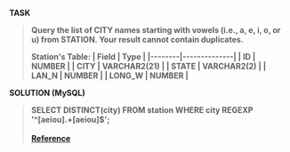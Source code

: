 [comment]: <> (Written: 23-Mar-2020)

<b>TASK<b>
> Query the list of CITY names starting with vowels (i.e., a, e, i, o, or u) from STATION. Your result cannot contain duplicates.
>
> Station's Table: 
> | Field  | Type         |
> |--------|--------------|
> | ID     | NUMBER       |
> | CITY   | VARCHAR2(21) |
> | STATE  | VARCHAR2(2)  |
> | LAN_N  | NUMBER       |
> | LONG_W | NUMBER       |

<b>SOLUTION (MySQL)</b>
> SELECT DISTINCT(city) FROM station WHERE city REGEXP '^[aeiou].+[aeiou]$';<br><br>
> [Reference](https://www.tutorialspoint.com/mysql/mysql-regexps.htm)
